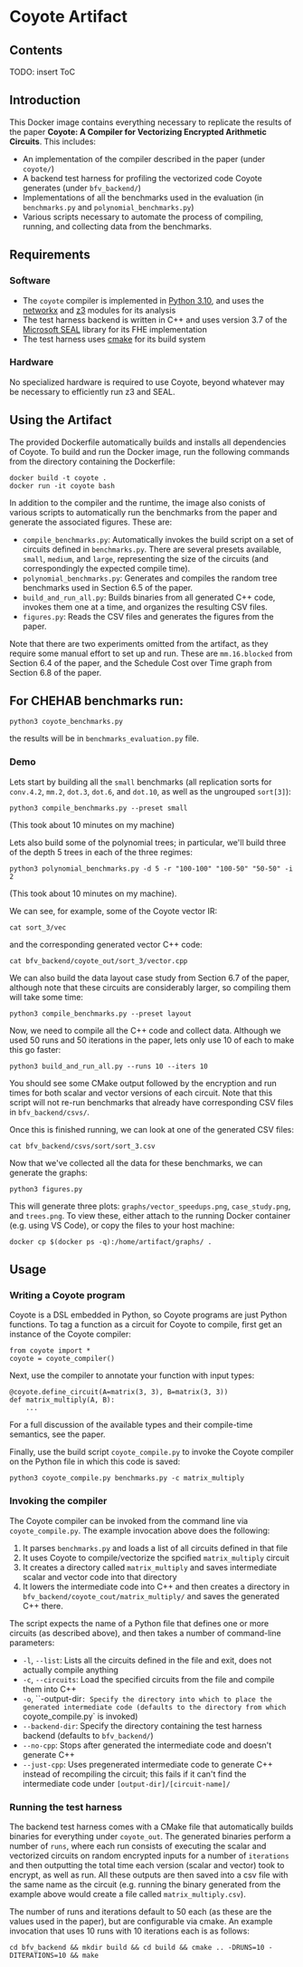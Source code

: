 # Coyote Artifact
## Contents
TODO: insert ToC
## Introduction
This Docker image contains everything necessary to replicate the results of the paper **Coyote: A Compiler for Vectorizing Encrypted Arithmetic Circuits**.
This includes:
* An implementation of the compiler described in the paper (under `coyote/`)
* A backend test harness for profiling the vectorized code Coyote generates (under `bfv_backend/`)
* Implementations of all the benchmarks used in the evaluation (in `benchmarks.py` and `polynomial_benchmarks.py`)
* Various scripts necessary to automate the process of compiling, running, and collecting data from the benchmarks.

## Requirements
### Software
* The `coyote` compiler is implemented in [Python 3.10](https://www.python.org/), and uses the [networkx](https://pypi.org/project/networkx/) and [z3](https://pypi.org/project/z3-solver/) modules for its analysis
* The test harness backend is written in C++ and uses version 3.7 of the [Microsoft SEAL](https://github.com/microsoft/SEAL.git) library for its FHE implementation
* The test harness uses [cmake](https://cmake.org/) for its build system
### Hardware
No specialized hardware is required to use Coyote, beyond whatever may be necessary to efficiently run z3 and SEAL.

## Using the Artifact
The provided Dockerfile automatically builds and installs all dependencies of Coyote.
To build and run the Docker image, run the following commands from the directory containing the Dockerfile:
```
docker build -t coyote .
docker run -it coyote bash
```
In addition to the compiler and the runtime, the image also conists of various scripts to automatically run the benchmarks from the paper and generate the associated figures.
These are:
* `compile_benchmarks.py`: Automatically invokes the build script on a set of circuits defined in `benchmarks.py`. There are several presets available, `small`, `medium`, and `large`, representing the size of the circuits (and correspondingly the expected compile time).
* `polynomial_benchmarks.py`: Generates and compiles the random tree benchmarks used in Section 6.5 of the paper. 
* `build_and_run_all.py`: Builds binaries from all generated C++ code, invokes them one at a time, and organizes the resulting CSV files.
* `figures.py`: Reads the CSV files and generates the figures from the paper.

Note that there are two experiments omitted from the artifact, as they require some manual effort to set up and run. 
These are `mm.16.blocked` from Section 6.4 of the paper, and the Schedule Cost over Time graph from Section 6.8 of the paper.

## For CHEHAB benchmarks run:
```
python3 coyote_benchmarks.py
```
the results will be in ``benchmarks_evaluation.py`` file.

### Demo
Lets start by building all the `small` benchmarks (all replication sorts for `conv.4.2`, `mm.2`, `dot.3`, `dot.6`, and `dot.10`, as well as the ungrouped `sort[3]`):
```
python3 compile_benchmarks.py --preset small
```
(This took about 10 minutes on my machine)

Lets also build some of the polynomial trees; in particular, we'll build three of the depth 5 trees in each of the three regimes:
```
python3 polynomial_benchmarks.py -d 5 -r "100-100" "100-50" "50-50" -i 2
```
(This took about 10 minutes on my machine).

We can see, for example, some of the Coyote vector IR:
```
cat sort_3/vec
```
and the corresponding generated vector C++ code:
```
cat bfv_backend/coyote_out/sort_3/vector.cpp
```

We can also build the data layout case study from Section 6.7 of the paper, although note that these circuits are considerably larger, so compiling them will take some time:

```
python3 compile_benchmarks.py --preset layout
```

Now, we need to compile all the C++ code and collect data.
Although we used 50 runs and 50 iterations in the paper, lets only use 10 of each to make this go faster:
```
python3 build_and_run_all.py --runs 10 --iters 10
```
You should see some CMake output followed by the encryption and run times for both scalar and vector versions of each circuit.
Note that this script will not re-run benchmarks that already have corresponding CSV files in `bfv_backend/csvs/`.

Once this is finished running, we can look at one of the generated CSV files:
```
cat bfv_backend/csvs/sort/sort_3.csv
```

Now that we've collected all the data for these benchmarks, we can generate the graphs:
```
python3 figures.py
```

This will generate three plots:
`graphs/vector_speedups.png`, `case_study.png`, and `trees.png`.
To view these, either attach to the running Docker container (e.g. using VS Code), or copy the files to your host machine:
```
docker cp $(docker ps -q):/home/artifact/graphs/ .
```

## Usage
### Writing a Coyote program
Coyote is a DSL embedded in Python, so Coyote programs are just Python functions.
To tag a function as a circuit for Coyote to compile, first get an instance of the Coyote compiler:
```
from coyote import *
coyote = coyote_compiler()
```
Next, use the compiler to annotate your function with input types:
```
@coyote.define_circuit(A=matrix(3, 3), B=matrix(3, 3))
def matrix_multiply(A, B):
    ...
```
For a full discussion of the available types and their compile-time semantics, see the paper.

Finally, use the build script `coyote_compile.py` to invoke the Coyote compiler on the Python file in which this code is saved:
```
python3 coyote_compile.py benchmarks.py -c matrix_multiply
```

### Invoking the compiler
The Coyote compiler can be invoked from the command line via `coyote_compile.py`.
The example invocation above does the following:
1. It parses `benchmarks.py` and loads a list of all circuits defined in that file
2. It uses Coyote to compile/vectorize the spcified `matrix_multiply` circuit
3. It creates a directory called `matrix_multiply` and saves intermediate scalar and vector code into that directory
4. It lowers the intermediate code into C++ and then creates a directory in `bfv_backend/coyote_cout/matrix_multiply/` and saves the generated C++ there.

The script expects the name of a Python file that defines one or more circuits (as described above), and then takes a number of command-line parameters:
* `-l`, `--list`: Lists all the circuits defined in the file and exit, does not actually compile anything
* `-c`, `--circuits`: Load the specified circuits from the file and compile them into C++
* `-o`, ``-output-dir`: Specify the directory into which to place the generated intermediate code (defaults to the directory from which `coyote_compile.py` is invoked)
* `--backend-dir`: Specify the directory containing the test harness backend (defaults to `bfv_backend/`)
* `--no-cpp`: Stops after generated the intermediate code and doesn't generate C++
* `--just-cpp`: Uses pregenerated intermediate code to generate C++ instead of recompiling the circuit; this fails if it can't find the intermediate code under `[output-dir]/[circuit-name]/`

### Running the test harness
The backend test harness comes with a CMake file that automatically builds binaries for everything under `coyote_out`.
The generated binaries perform a number of `runs`, where each run consists of executing the scalar and vectorized circuits on random encrypted inputs for a number of `iterations` and then outputting the total time each version (scalar and vector) took to encrypt, as well as run.
All these outputs are then saved into a csv file with the same name as the circuit (e.g. running the binary generated from the example above would create a file called `matrix_multiply.csv`).

The number of runs and iterations default to 50 each (as these are the values used in the paper), but are configurable via cmake.
An example invocation that uses 10 runs with 10 iterations each is as follows:
```
cd bfv_backend && mkdir build && cd build && cmake .. -DRUNS=10 -DITERATIONS=10 && make
```

